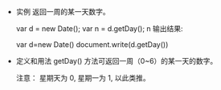 - 实例
    返回一周的某一天数字。

    var d = new Date();
    var n = d.getDay();
    n 输出结果:

    var d=new Date() document.write(d.getDay())

- 定义和用法
    getDay() 方法可返回一周（0~6）的某一天的数字。

    注意： 星期天为 0, 星期一为 1, 以此类推。